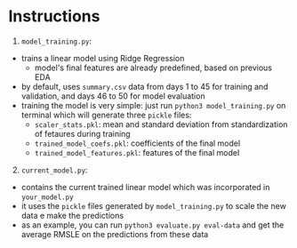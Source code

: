 # Instructions
1. ```model_training.py```:
  * trains a linear model using Ridge Regression
    * model's final features are already predefined, based on previous EDA
  * by default, uses ```summary.csv``` data from days 1 to 45 for training and validation, and days 46 to 50 for model evaluation
  * training the model is very simple: just run ```python3 model_training.py``` on terminal which will generate three ```pickle``` files:
      * ```scaler_stats.pkl```: mean and standard deviation from standardization of fetaures during training
      * ```trained_model_coefs.pkl```: coefficients of the final model
      * ```trained_model_features.pkl```: features of the final model
      
2. ```current_model.py```:
  * contains the current trained linear model which was incorporated in ```your_model.py```
  * it uses the ```pickle``` files generated by ```model_training.py``` to scale the new data e make the predictions
  * as an example, you can run ```python3 evaluate.py eval-data``` and get the average RMSLE on the predictions from these data
